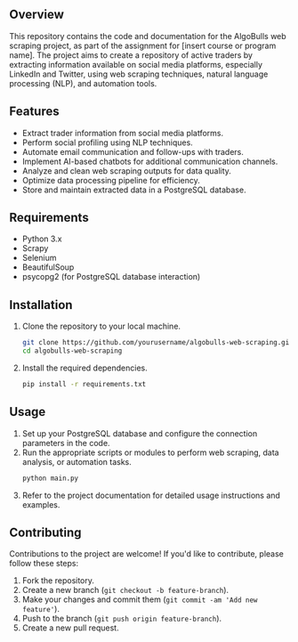 ## Overview
This repository contains the code and documentation for the AlgoBulls web scraping project, as part of the assignment for [insert course or program name]. The project aims to create a repository of active traders by extracting information available on social media platforms, especially LinkedIn and Twitter, using web scraping techniques, natural language processing (NLP), and automation tools.

## Features
- Extract trader information from social media platforms.
- Perform social profiling using NLP techniques.
- Automate email communication and follow-ups with traders.
- Implement AI-based chatbots for additional communication channels.
- Analyze and clean web scraping outputs for data quality.
- Optimize data processing pipeline for efficiency.
- Store and maintain extracted data in a PostgreSQL database.

## Requirements
- Python 3.x
- Scrapy
- Selenium
- BeautifulSoup
- psycopg2 (for PostgreSQL database interaction)

## Installation
1. Clone the repository to your local machine.
   ```bash
   git clone https://github.com/yourusername/algobulls-web-scraping.git
   cd algobulls-web-scraping
   ```
2. Install the required dependencies.
   ```bash
   pip install -r requirements.txt
   ```

## Usage
1. Set up your PostgreSQL database and configure the connection parameters in the code.
2. Run the appropriate scripts or modules to perform web scraping, data analysis, or automation tasks.
   ```bash
   python main.py
   ```
3. Refer to the project documentation for detailed usage instructions and examples.

## Contributing
Contributions to the project are welcome! If you'd like to contribute, please follow these steps:
1. Fork the repository.
2. Create a new branch (`git checkout -b feature-branch`).
3. Make your changes and commit them (`git commit -am 'Add new feature'`).
4. Push to the branch (`git push origin feature-branch`).
5. Create a new pull request.

